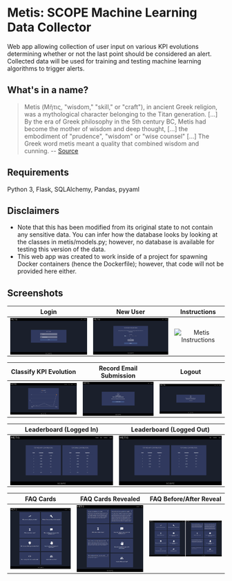 # Metis: SCOPE Machine Learning Data Collector
Web app allowing collection of user input on various KPI evolutions determining whether or not the last point should be considered an alert. Collected data will be used for training and testing machine learning algorithms to trigger alerts.

## What's in a name?
> Metis (Μῆτις, "wisdom," "skill," or "craft"), in ancient Greek religion, was a mythological character belonging to the Titan generation. [...] By the era of Greek philosophy in the 5th century BC, Metis had become the mother of wisdom and deep thought, [...] the embodiment of "prudence", "wisdom" or "wise counsel" [...] The Greek word metis meant a quality that combined wisdom and cunning. -- [Source](https://en.wikipedia.org/wiki/Metis_(mythology))

## Requirements
Python 3, Flask, SQLAlchemy, Pandas, pyyaml

## Disclaimers
- Note that this has been modified from its original state to not contain any sensitive data. You can infer how the database looks by looking at the classes in metis/models.py; however, no database is available for testing this version of the data.
- This web app was created to work inside of a project for spawning Docker containers (hence the Dockerfile); however, that code will not be provided here either.

## Screenshots
|Login|New User|Instructions|
| :---: | :---: | :---: |
|<img src="Metis%20Screenshots/metis_login.png?raw=true" align="center" width="300" alt="Metis Login">|<img src="Metis%20Screenshots/metis_new_user.png?raw=true" align="center" width="300" alt="Metis New User">|<img src="Metis%20Screenshots/metis_instruction_still.png?raw=True" align="center" width="300" alt="Metis Instructions">

|Classify KPI Evolution|Record Email Submission|Logout|
| :---: | :---: | :---: |
|<img src="Metis%20Screenshots/metis_classification_page.png?raw=true" align="center" width="300" alt="Metis Classify">|<img src="Metis%20Screenshots/metis_email_submission.png?raw=true" align="center" width="300" alt="Metis Accept Email Submission">|<img src="Metis%20Screenshots/metis_logout.png?raw=true" align="center" width="300" alt="Metis Logout">|

|Leaderboard (Logged In)|Leaderboard (Logged Out)|
| :---: | :---: |
|<img src="Metis%20Screenshots/metis_leaderboard.png?raw=true" align="center" width="300" alt="Metis Leaderboard when logged in">|<img src="Metis%20Screenshots/metis_leaderboard_not_logged_in.png?raw=true" align="center" width="300" alt="Metis Leaderboard when logged out">|

|FAQ Cards|FAQ Cards Revealed|FAQ Before/After Reveal|
| :---: | :---: | :---: |
|<img src="Metis%20Screenshots/metis_faq_closed.png?raw=true" align="center" width="300" alt="Metis FAQ">|<img src="Metis%20Screenshots/metis_faq_expanded_blue_theme.png?raw=true" align="center" width="300" alt="Metis FAQ cards revealed.">|<img src="Metis%20Screenshots/metis_faq_before_after_blue_theme.png?raw=true" align="center" width="300" alt="Metis FAQ Before and After Reveal">|

